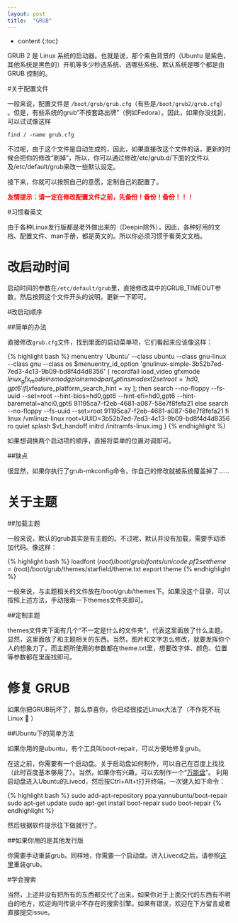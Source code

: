 ```yaml
---
layout: post
title:  "GRUB"
---
```

* content
{:toc}

GRUB 2 是 Linux 系统的启动器。也就是说，那个紫色背景的（Ubuntu 是紫色，其他系统是黑色的）开机等多少秒选系统、选哪些系统、默认系统是哪个都是由 GRUB 控制的。

#关于配置文件

一般来说，配置文件是 `/boot/grub/grub.cfg`（有些是`/boot/grub2/grub.cfg`） 。但是，有些系统的grub“不按套路出牌”（例如Fedora）。因此，如果你没找到，可以试试像这样

	find / -name grub.cfg

不过呢，由于这个文件是自动生成的，因此，如果直接改这个文件的话，更新的时候会把你的修改“刷掉”，所以，你可以通过修改/etc/grub.d/下面的文件以及/etc/default/grub来改一些默认设定。

接下来，你就可以按照自己的意愿，定制自己的配置了。

**<span style="color:red;">友情提示：请一定在修改配置文件之前，先备份！备份！备份！！！</span>**

#习惯看英文

由于各种Linux发行版都是老外做出来的（Deepin除外），因此，各种好用的文档、配置文件、man手册，都是英文的。所以你必须习惯于看英文文档。

# 改启动时间

启动时间的参数在`/etc/default/grub`里，直接修改其中的GRUB_TIMEOUT参数，然后按照这个文件开头的说明，更新一下即可。

#改启动顺序

##简单的办法

直接修改`grub.cfg`文件，找到里面的启动菜单项，它们看起来应该像这样：

{% highlight bash %}
menuentry 'Ubuntu' --class ubuntu --class gnu-linux --class gnu --class os $menuentry_id_option 'gnulinux-simple-3b52b7ed-7ed3-4c13-9b09-bd8f4d4d8356' {
	recordfail
	load_video
	gfxmode $linux_gfx_mode
	insmod gzio
	insmod part_gpt
	insmod ext2
	set root='hd0,gpt6'
	if [ x$feature_platform_search_hint = xy ]; then
	  search --no-floppy --fs-uuid --set=root --hint-bios=hd0,gpt6 --hint-efi=hd0,gpt6 --hint-baremetal=ahci0,gpt6  91195ca7-f2eb-4681-a087-58e7f8fefa21
	else
	  search --no-floppy --fs-uuid --set=root 91195ca7-f2eb-4681-a087-58e7f8fefa21
	fi
	linux   /vmlinuz-linux root=UUID=3b52b7ed-7ed3-4c13-9b09-bd8f4d4d8356 ro  quiet splash $vt_handoff
	initrd  /initramfs-linux.img
}
{% endhighlight %}

如果想调换两个启动项的顺序，直接将菜单的位置对调即可。

##缺点

很显然，如果你执行了grub-mkconfig命令，你自己的修改就被系统覆盖掉了……

# 关于主题

##加载主题

一般来说，默认的grub其实是有主题的。不过呢，默认并没有加载，需要手动添加代码。像这样：

{% highlight bash %}
loadfont ($root)/boot/grub/fonts/unicode.pf2
set theme=($root)/boot/grub/themes/starfield/theme.txt
export theme
{% endhighlight %}

一般来说，与主题相关的文件放在/boot/grub/themes下。如果没这个目录，可以按照上述方法，手动搜索一下themes文件夹即可。

##定制主题

themes文件夹下面有几个“不一定是什么的文件夹”，代表这里面放了什么主题。显然，这里面放了和主题相关的东西。当然，图片和文字怎么修改，就要发挥你个人的想象力了。而主题所使用的参数都在theme.txt里，想要改字体、颜色、位置等参数都在里面找即可。

# 修复 GRUB

如果你把GRUB玩坏了，那么恭喜你，你已经很接近Linux大法了（不作死不玩Linux :ghost: ）

##Ubuntu下的简单方法

如果你用的是ubuntu，有个工具叫boot-repair，可以方便地修复grub。

在这之前，你需要有一个启动盘。关于启动盘如何制作，可以自己在百度上找找（此时百度基本够用了）。当然，如果你有兴趣，可以去制作一个“[万能盘](https://github.com/D-e-e-m-o/grub)”。
利用启动盘进入Ubuntu的Livecd，然后按Ctrl+Alt+t打开终端，一次键入如下命令：

{% highlight bash %}
sudo add-apt-repository ppa:yannubuntu/boot-repair
sudo apt-get update
sudo apt-get install boot-repair
sudo boot-repair
{% endhighlight %}

然后根据软件提示往下做就行了。

##如果你用的是其他发行版

你需要手动重装grub。同样地，你需要一个启动盘。进入Livecd之后，请参照[这里](https://github.com/D-e-e-m-o/grub/blob/master/install_grub_in_usb.md)重装grub。

#学会搜索

当然，上述并没有把所有的东西都交代了出来。如果你对于上面交代的东西有不明白的地方，欢迎询问<span class="blackout">传说中不存在的</span>搜索引擎。如果有错误，欢迎在下方留言或者直接提交issue。
